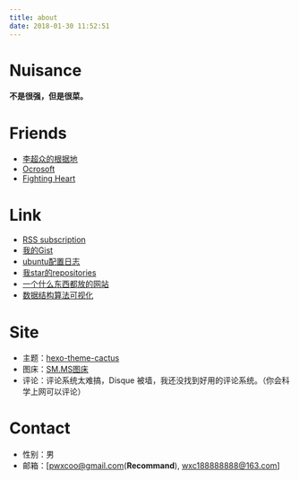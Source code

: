 ```yaml
---
title: about
date: 2018-01-30 11:52:51
---
```


# Nuisance
**不是很强，但是很菜。**

# Friends
- [李超众的根据地](https://www.licz.site/)
- [Ocrosoft](https://www.ocrosoft.com/)
- [Fighting Heart](http://www.cnblogs.com/zufezzt/)

# Link
- [RSS subscription](https://blog.pwxcoo.com/atom)
- [我的Gist](https://gist.github.com/pwxcoo)
- [ubuntu配置日志](/2018/01/04/ubuntu%E9%85%8D%E7%BD%AE%E6%97%A5%E5%BF%97/)
- [我star的repositories](/2018/05/01/charming-star-repositories/)
- [一个什么东西都放的网站](https://www.pwxcoo.com/)
- [数据结构算法可视化](https://www.cs.usfca.edu/~galles/visualization/Algorithms.html)

# Site
- 主题：[hexo-theme-cactus](https://github.com/probberechts/hexo-theme-cactus)
- 图床：[SM.MS图床](https://sm.ms/)
- 评论：评论系统太难搞，Disque 被墙，我还没找到好用的评论系统。（你会科学上网可以评论）

# Contact
- 性别：男
- 邮箱：[[pwxcoo@gmail.com](mailto:pwxcoo@gmail.com)(**Recommand**), [wxc188888888@163.com](mailto:wxc188888888@163.com)]

